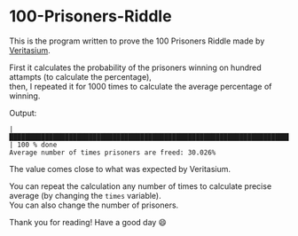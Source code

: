 # 100-Prisoners-Riddle

This is the program written to prove the 100 Prisoners Riddle made by [Veritasium](https://youtu.be/iSNsgj1OCLA).

First it calculates the probability of the prisoners winning on hundred attampts (to calculate the percentage),<br>
then, I repeated it for 1000 times to calculate the average percentage of winning.

Output:
```
| ████████████████████████████████████████████████████████████████████████████████████████████████████  | 100 % done
Average number of times prisoners are freed: 30.026%
```

The value comes close to what was expected by Veritasium.

You can repeat the calculation any number of times to calculate precise average (by changing the `times` variable).<br>
You can also change the number of prisoners.

Thank you for reading!
Have a good day :smile:
